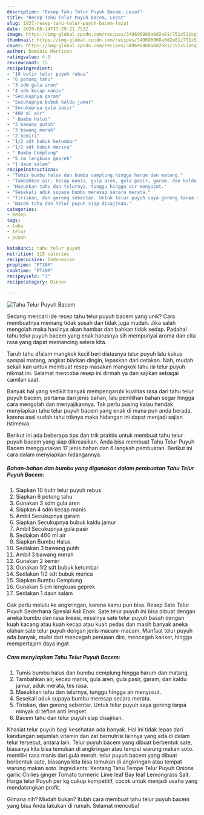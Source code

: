 ```yaml
---
description: "Resep Tahu Telur Puyuh Bacem, Lezat"
title: "Resep Tahu Telur Puyuh Bacem, Lezat"
slug: 1937-resep-tahu-telur-puyuh-bacem-lezat
date: 2020-08-14T17:29:21.753Z
image: https://img-global.cpcdn.com/recipes/349696868a8d2e81/751x532cq70/tahu-telur-puyuh-bacem-foto-resep-utama.jpg
thumbnail: https://img-global.cpcdn.com/recipes/349696868a8d2e81/751x532cq70/tahu-telur-puyuh-bacem-foto-resep-utama.jpg
cover: https://img-global.cpcdn.com/recipes/349696868a8d2e81/751x532cq70/tahu-telur-puyuh-bacem-foto-resep-utama.jpg
author: Dominic Morrison
ratingvalue: 4.3
reviewcount: 15
recipeingredient:
- "10 butir telur puyuh rebus"
- "6 potong tahu"
- "3 sdm gula aren"
- "4 sdm kecap manis"
- "Secukupnya garam"
- "Secukupnya bubuk kaldu jamur"
- "Secukupnya gula pasir"
- "400 ml air"
- " Bumbu Halus"
- "3 bawang putih"
- "3 bawang merah"
- "2 kemiri"
- "1/2 sdt bubuk ketumbar"
- "1/2 sdt bubuk merica"
- " Bumbu Cemplung"
- "5 cm lengkuas geprek"
- "1 daun salam"
recipeinstructions:
- "Tumis bumbu halus dan bumbu cemplung hingga harum dan matang."
- "Tambahkan air, kecap manis, gula aren, gula pasir, garam, dan kaldu jamur, aduk merata, tes rasa."
- "Masukkan tahu dan telurnya, tunggu hingga air menyusut."
- "Sesekali aduk supaya bumbu meresap secara merata."
- "Tiriskan, dan goreng sebentar. Untuk telur puyuh saya goreng tanpa minyak di teflon anti lengket."
- "Bacem tahu dan telur puyuh siap disajikan."
categories:
- Resep
tags:
- tahu
- telur
- puyuh

katakunci: tahu telur puyuh 
nutrition: 115 calories
recipecuisine: Indonesian
preptime: "PT38M"
cooktime: "PT49M"
recipeyield: "3"
recipecategory: Dinner

---
```



![Tahu Telur Puyuh Bacem](https://img-global.cpcdn.com/recipes/349696868a8d2e81/751x532cq70/tahu-telur-puyuh-bacem-foto-resep-utama.jpg)

Sedang mencari ide resep tahu telur puyuh bacem yang unik? Cara membuatnya memang tidak susah dan tidak juga mudah. Jika salah mengolah maka hasilnya akan hambar dan bahkan tidak sedap. Padahal tahu telur puyuh bacem yang enak harusnya sih mempunyai aroma dan cita rasa yang dapat memancing selera kita.

Taruh tahu dfalam mangkok kecil beri diatasnya telur puyuh lalu kukus sampai matang, angkat biarkan dingin, lepaskan dari cetakan. Nah, mudah sekali kan untuk membuat resep masakan mangkok tahu isi telur puyuh nikmat ini. Selamat mencoba resep ini dirmah ya dan sajikan sebagai camilan saat.

Banyak hal yang sedikit banyak mempengaruhi kualitas rasa dari tahu telur puyuh bacem, pertama dari jenis bahan, lalu pemilihan bahan segar hingga cara mengolah dan menyajikannya. Tak perlu pusing kalau hendak menyiapkan tahu telur puyuh bacem yang enak di mana pun anda berada, karena asal sudah tahu triknya maka hidangan ini dapat menjadi sajian istimewa.


Berikut ini ada beberapa tips dan trik praktis untuk membuat tahu telur puyuh bacem yang siap dikreasikan. Anda bisa membuat Tahu Telur Puyuh Bacem menggunakan 17 jenis bahan dan 6 langkah pembuatan. Berikut ini cara dalam menyiapkan hidangannya.

<!--inarticleads1-->

##### Bahan-bahan dan bumbu yang digunakan dalam pembuatan Tahu Telur Puyuh Bacem:

1. Siapkan 10 butir telur puyuh rebus
1. Siapkan 6 potong tahu
1. Gunakan 3 sdm gula aren
1. Siapkan 4 sdm kecap manis
1. Ambil Secukupnya garam
1. Siapkan Secukupnya bubuk kaldu jamur
1. Ambil Secukupnya gula pasir
1. Sediakan 400 ml air
1. Siapkan  Bumbu Halus
1. Sediakan 3 bawang putih
1. Ambil 3 bawang merah
1. Gunakan 2 kemiri
1. Gunakan 1/2 sdt bubuk ketumbar
1. Sediakan 1/2 sdt bubuk merica
1. Siapkan  Bumbu Cemplung
1. Gunakan 5 cm lengkuas geprek
1. Sediakan 1 daun salam


Gak perlu melulu ke angkringan, karena kamu pun bisa. Resep Sate Telur Puyuh Sederhana Spesial Asli Enak. Sate telur puyuh ini bisa dibuat dengan aneka bumbu dan rasa kreasi, misalnya sate telur puyuh basah dengan kuah kacang atau kuah kecap atau kuah pedas dan masih banyak aneka olahan sate telur puyuh dengan jenis macam-macam. Manfaat telur puyuh ada banyak, mulai dari mencegah penuaan dini, mencegah kanker, hingga mempertajam daya ingat. 

<!--inarticleads2-->

##### Cara menyiapkan Tahu Telur Puyuh Bacem:

1. Tumis bumbu halus dan bumbu cemplung hingga harum dan matang.
1. Tambahkan air, kecap manis, gula aren, gula pasir, garam, dan kaldu jamur, aduk merata, tes rasa.
1. Masukkan tahu dan telurnya, tunggu hingga air menyusut.
1. Sesekali aduk supaya bumbu meresap secara merata.
1. Tiriskan, dan goreng sebentar. Untuk telur puyuh saya goreng tanpa minyak di teflon anti lengket.
1. Bacem tahu dan telur puyuh siap disajikan.


Khasiat telur puyuh bagi kesehatan ada banyak. Hal ini tidak lepas dari kandungan sejumlah vitamin dan zat bernutrisi lainnya yang ada di dalam telur tersebut, antara lain. Telur puyuh bacem yang dibuat berbentuk sate, biasanya kita bisa temukan di angkringan atau tempat warung makan soto. memiliki rasa manis dari gula merah. telur puyuh bacem yang dibuat berbentuk sate, biasanya kita bisa temukan di angkringan atau tempat warung makan soto. Ingredients: Kentang Tahu Tempe Telur Puyuh Onions garlic Chilies ginger Tomato turmeric Lime leaf Bay leaf Lemongrass Salt. Harga telur Puyuh per kg cukup kompetitif, cocok untuk menjadi usaha yang mendatangkan profit. 

Gimana nih? Mudah bukan? Itulah cara membuat tahu telur puyuh bacem yang bisa Anda lakukan di rumah. Selamat mencoba!
